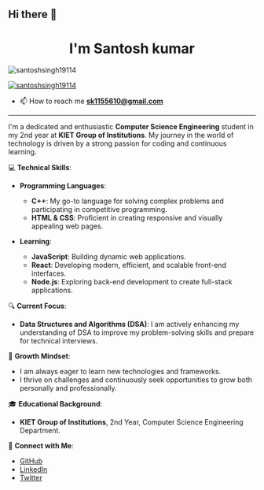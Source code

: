 ## Hi there 👋
<h1 align="center"> I'm Santosh kumar</h1>




<p align="left"> <img src="https://komarev.com/ghpvc/?username=sarthak98765&label=Profile%20views&color=0e75b6&style=flat" alt="santoshsingh19114" /> </p>

<p align="left"> <a href="https://github.com/ryo-ma/github-profile-trophy"><img src="https://github-profile-trophy.vercel.app/?username=santoshsingh19114" alt="santoshsingh19114" /></a> </p>



- 📫 How to reach me **sk1155610@gmail.com**

---

I'm a dedicated and enthusiastic **Computer Science Engineering** student in my 2nd year at **KIET Group of Institutions**.
My journey in the world of technology is driven by a strong passion for coding and continuous learning.

💻 **Technical Skills**:

- **Programming Languages**:
  - **C++**: My go-to language for solving complex problems and participating in competitive programming.
  - **HTML & CSS**: Proficient in creating responsive and visually appealing web pages.
  
- **Learning**:
  - **JavaScript**: Building dynamic web applications.
  - **React**: Developing modern, efficient, and scalable front-end interfaces.
  - **Node.js**: Exploring back-end development to create full-stack applications.

🔍 **Current Focus**:

- **Data Structures and Algorithms (DSA)**: I am actively enhancing my understanding of DSA to improve my problem-solving skills and prepare for technical interviews.

🌱 **Growth Mindset**:

- I am always eager to learn new technologies and frameworks.
- I thrive on challenges and continuously seek opportunities to grow both personally and professionally.

🎓 **Educational Background**:

- **KIET Group of Institutions**, 2nd Year, Computer Science Engineering Department.

🔗 **Connect with Me**:

- [GitHub](https://github.com/santoshsingh19114)
- [LinkedIn](https://www.linkedin.com/in/santoshsingh19114/)
- [Twitter](https://x.com/_santoshsingh19)

<!--
**santoshsingh19114/santoshsingh19114** is a ✨ _special_ ✨ repository because its `README.md` (this file) appears on your GitHub profile.

Here are some ideas to get you started:

- 🔭 I’m currently working on ...
- 🌱 I’m currently learning ...
- 👯 I’m looking to collaborate on ...
- 🤔 I’m looking for help with ...
- 💬 Ask me about ...
- 📫 How to reach me: ...
- 😄 Pronouns: ...
- ⚡ Fun fact: ...
-->
